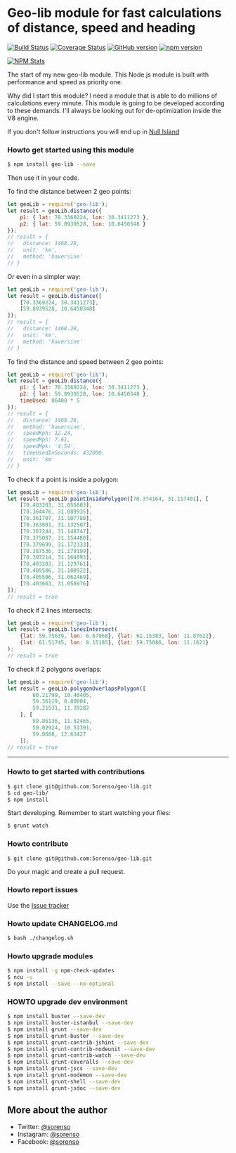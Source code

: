 # Geo-lib module for fast calculations of distance, speed and heading

[![Build Status](https://travis-ci.org/5orenso/geo-lib.svg?branch=master)](https://travis-ci.org/5orenso/geo-lib)
[![Coverage Status](https://coveralls.io/repos/github/5orenso/geo-lib/badge.svg?branch=master)](https://coveralls.io/github/5orenso/geo-lib?branch=master)
[![GitHub version](https://badge.fury.io/gh/5orenso%2Fgeo-lib.svg)](https://badge.fury.io/gh/5orenso%2Fgeo-lib)
[![npm version](https://badge.fury.io/js/geo-lib.svg)](https://badge.fury.io/js/geo-lib)

[![NPM Stats](https://nodei.co/npm/geo-lib.png?downloads=true&downloadRank=true)](https://npmjs.org/packages/geo-lib/)


The start of my new geo-lib module. This Node.js module is built with performance and speed as priority one.

Why did I start this module?
I need a module that is able to do millions of calculations every minute. This module is going to be developed
according to these demands. I'll always be looking out for de-optimization inside the V8 engine.

If you don't follow instructions you will end up in [Null Island](http://www.wsj.com/articles/if-you-cant-follow-directions-youll-end-up-on-null-island-1468422251)

### Howto get started using this module
```bash
$ npm install geo-lib --save
```

Then use it in your code.

To find the distance between 2 geo points:
```javascript
let geoLib = require('geo-lib');
let result = geoLib.distance({
    p1: { lat: 70.3369224, lon: 30.3411273 },
    p2: { lat: 59.8939528, lon: 10.6450348 }
});
// result = {
//   distance: 1468.28,
//   unit: 'km',
//   method: 'haversine'
// }
```

Or even in a simpler way:
```javascript
let geoLib = require('geo-lib');
let result = geoLib.distance([
    [70.3369224, 30.3411273],
    [59.8939528, 10.6450348]
]);
// result = {
//   distance: 1468.28,
//   unit: 'km',
//   method: 'haversine'
// }
```

To find the distance and speed between 2 geo points:
```javascript
let geoLib = require('geo-lib');
let result = geoLib.distance({
    p1: { lat: 70.3369224, lon: 30.3411273 },
    p2: { lat: 59.8939528, lon: 10.6450348 },
    timeUsed: 86400 * 5
});
// result = {
//   distance: 1468.28,
//   method: 'haversine',
//   speedKph: 12.24,
//   speedMph: 7.61,
//   speedMpk: '4:54',
//   timeUsedInSeconds: 432000,
//   unit: 'km'
// }
```

To check if a point is inside a polygon:
```javascript
let geoLib = require('geo-lib');
let result = geoLib.pointInsidePolygon([70.374164, 31.117401], [
    [70.403203, 31.055603],
    [70.364476, 31.089935],
    [70.361707, 31.107788],
    [70.363091, 31.132507],
    [70.367244, 31.140747],
    [70.375087, 31.154480],
    [70.379699, 31.172333],
    [70.387536, 31.179199],
    [70.397214, 31.164093],
    [70.403203, 31.129761],
    [70.405506, 31.100922],
    [70.405506, 31.062469],
    [70.403663, 31.056976]
]);
// result = true                               
```

To check if 2 lines intersects:
```javascript
let geoLib = require('geo-lib');
let result = geoLib.linesIntersect(
    {lat: 59.75639, lon: 6.67968}, {lat: 61.15383, lon: 11.87622},
    {lat: 61.51745, lon: 8.15185}, {lat: 59.75086, lon: 11.1621}
);
// result = true                               
```

To check if 2 polygons overlaps:
```javascript
let geoLib = require('geo-lib');
let result = geoLib.polygonOverlapsPolygon([
        60.21799, 10.40405,
        59.36119, 8.80004,
        59.21531, 11.39282
    ], [
        59.86136, 11.52465,
        59.02924, 10.51391,
        59.0688, 12.63427
    ]);
// result = true                               
```


----------

### Howto to get started with contributions
```bash
$ git clone git@github.com:5orenso/geo-lib.git
$ cd geo-lib/
$ npm install
```

Start developing. Remember to start watching your files:
```bash
$ grunt watch
```

### Howto contribute

```bash
$ git clone git@github.com:5orenso/geo-lib.git
```
Do your magic and create a pull request.


### Howto report issues
Use the [Issue tracker](https://github.com/5orenso/geo-lib/issues)


### Howto update CHANGELOG.md
```bash
$ bash ./changelog.sh
```

### Howto upgrade modules
```bash
$ npm install -g npm-check-updates
$ ncu -u
$ npm install --save --no-optional
```


### HOWTO upgrade dev environment
```bash
$ npm install buster --save-dev
$ npm install buster-istanbul --save-dev
$ npm install grunt --save-dev
$ npm install grunt-buster --save-dev
$ npm install grunt-contrib-jshint --save-dev
$ npm install grunt-contrib-nodeunit --save-dev
$ npm install grunt-contrib-watch --save-dev
$ npm install grunt-coveralls --save-dev
$ npm install grunt-jscs --save-dev
$ npm install grunt-nodemon --save-dev
$ npm install grunt-shell --save-dev
$ npm install grunt-jsdoc --save-dev

```


## More about the author

- Twitter: [@sorenso](https://twitter.com/sorenso)
- Instagram: [@sorenso](https://instagram.com/sorenso)
- Facebook: [@sorenso](https://facebook.com/sorenso)
